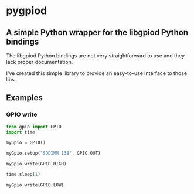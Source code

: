# pygpiod

## A simple Python wrapper for the libgpiod Python bindings

The libgpiod Python bindings are not very straightforward to use and they lack proper documentation.

I've created this simple library to provide an easy-to-use interface to those libs.

## Examples

### GPIO write

```python
from gpio import GPIO
import time

myGpio = GPIO()

myGpio.setup("SODIMM 138", GPIO.OUT)

myGpio.write(GPIO.HIGH)

time.sleep(1)

myGpio.write(GPIO.LOW)
```
